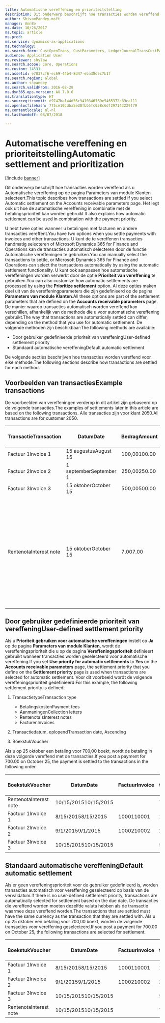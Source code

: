 ```yaml
---
title: Automatische vereffening en prioriteitstelling
description: Dit onderwerp beschrijft hoe transacties worden vereffend als u Automatische vereffening op de pagina Parameters van module Klanten selecteert. Het legt ook uit hoe de automatische vereffening in combinatie met de betalingsprioriteit kan worden gebruikt.
author: ShivamPandey-msft
manager: AnnBe
ms.date: 10/26/2017
ms.topic: article
ms.prod: 
ms.service: dynamics-ax-applications
ms.technology: 
ms.search.form: CustOpenTrans, CustParameters, LedgerJournalTransCustPaym
audience: Application User
ms.reviewer: shylaw
ms.search.scope: Core, Operations
ms.custom: 14531
ms.assetid: e7837cf6-ec69-44b4-8d47-eba38d5c7b1f
ms.search.region: Global
ms.author: shpandey
ms.search.validFrom: 2016-02-28
ms.dyn365.ops.version: AX 7.0.0
ms.translationtype: HT
ms.sourcegitcommit: d9747ba144d56c9410846769e5465372c89ea111
ms.openlocfilehash: 775ce10cdba5e38fbb5fc058c6df297143229f79
ms.contentlocale: nl-nl
ms.lasthandoff: 08/07/2018

---
```


# <a name="automatic-settlement-and-prioritization"></a><span data-ttu-id="4869b-104">Automatische vereffening en prioriteitstelling</span><span class="sxs-lookup"><span data-stu-id="4869b-104">Automatic settlement and prioritization</span></span>

[!include [banner](../includes/banner.md)]

<span data-ttu-id="4869b-105">Dit onderwerp beschrijft hoe transacties worden vereffend als u Automatische vereffening op de pagina Parameters van module Klanten selecteert.</span><span class="sxs-lookup"><span data-stu-id="4869b-105">This topic describes how transactions are settled if you select Automatic settlement on the Accounts receivable parameters page.</span></span> <span data-ttu-id="4869b-106">Het legt ook uit hoe de automatische vereffening in combinatie met de betalingsprioriteit kan worden gebruikt.</span><span class="sxs-lookup"><span data-stu-id="4869b-106">It also explains how automatic settlement can be used in combination with the payment priority.</span></span>

<span data-ttu-id="4869b-107">U hebt twee opties wanneer u betalingen met facturen en andere transacties vereffent.</span><span class="sxs-lookup"><span data-stu-id="4869b-107">You have two options when you settle payments with invoices and other transactions.</span></span> <span data-ttu-id="4869b-108">U kunt de te vereffenen transacties handmatig selecteren of Microsoft Dynamics 365 for Finance and Operations kan de transacties automatisch selecteren door de functie Automatische vereffeningen te gebruiken.</span><span class="sxs-lookup"><span data-stu-id="4869b-108">You can manually select the transactions to settle, or Microsoft Dynamics 365 for Finance and Operations can select the transactions automatically by using the automatic settlement functionality.</span></span> <span data-ttu-id="4869b-109">U kunt ook aanpassen hoe automatische vereffeningen worden verwerkt door de optie **Prioriteit van vereffening** te gebruiken.</span><span class="sxs-lookup"><span data-stu-id="4869b-109">You can also customize how automatic settlements are processed by using the **Prioritize settlement** option.</span></span> <span data-ttu-id="4869b-110">Al deze opties maken deel uit van de vereffeningparameters die zijn gedefinieerd op de pagina **Parameters van module Klanten**.</span><span class="sxs-lookup"><span data-stu-id="4869b-110">All these options are part of the settlement parameters that are defined on the **Accounts receivable parameters** page.</span></span> <span data-ttu-id="4869b-111">De manier waarop transacties automatisch worden vereffend kan verschillen, afhankelijk van de methode die u voor automatische vereffening gebruikt.</span><span class="sxs-lookup"><span data-stu-id="4869b-111">The way that transactions are automatically settled can differ, depending on the method that you use for automatic settlement.</span></span> <span data-ttu-id="4869b-112">De volgende methoden zijn beschikbaar:</span><span class="sxs-lookup"><span data-stu-id="4869b-112">The following methods are available:</span></span>

-   <span data-ttu-id="4869b-113">Door gebruiker gedefinieerde prioriteit van vereffening</span><span class="sxs-lookup"><span data-stu-id="4869b-113">User-defined settlement priority</span></span>
-   <span data-ttu-id="4869b-114">Standaard automatische vereffening</span><span class="sxs-lookup"><span data-stu-id="4869b-114">Default automatic settlement</span></span>

<span data-ttu-id="4869b-115">De volgende secties beschrijven hoe transacties worden vereffend voor elke methode.</span><span class="sxs-lookup"><span data-stu-id="4869b-115">The following sections describe how transactions are settled for each method.</span></span>

## <a name="example-transactions"></a><span data-ttu-id="4869b-116">Voorbeelden van transacties</span><span class="sxs-lookup"><span data-stu-id="4869b-116">Example transactions</span></span>
<span data-ttu-id="4869b-117">De voorbeelden van vereffeningen verderop in dit artikel zijn gebaseerd op de volgende transacties.</span><span class="sxs-lookup"><span data-stu-id="4869b-117">The examples of settlements later in this article are based on the following transactions.</span></span> <span data-ttu-id="4869b-118">Alle transacties zijn voor klant 2050.</span><span class="sxs-lookup"><span data-stu-id="4869b-118">All transactions are for customer 2050.</span></span>

| <span data-ttu-id="4869b-119">Transactie</span><span class="sxs-lookup"><span data-stu-id="4869b-119">Transaction</span></span>   | <span data-ttu-id="4869b-120">Datum</span><span class="sxs-lookup"><span data-stu-id="4869b-120">Date</span></span>        | <span data-ttu-id="4869b-121">Bedrag</span><span class="sxs-lookup"><span data-stu-id="4869b-121">Amount</span></span> | <span data-ttu-id="4869b-122">Voorwaarden voor contantkorting</span><span class="sxs-lookup"><span data-stu-id="4869b-122">Cash discount terms</span></span> | <span data-ttu-id="4869b-123">Datum voor contantkorting</span><span class="sxs-lookup"><span data-stu-id="4869b-123">Cash discount date</span></span> | <span data-ttu-id="4869b-124">Commentaar</span><span class="sxs-lookup"><span data-stu-id="4869b-124">Comments</span></span>                                                                                                                                                                                      |
|---------------|-------------|--------|---------------------|--------------------|-----------------------------------------------------------------------------------------------------------------------------------------------------------------------------------------------|
| <span data-ttu-id="4869b-125">Factuur 1</span><span class="sxs-lookup"><span data-stu-id="4869b-125">Invoice 1</span></span>     | <span data-ttu-id="4869b-126">15 augustus</span><span class="sxs-lookup"><span data-stu-id="4869b-126">August 15</span></span>   | <span data-ttu-id="4869b-127">100,00</span><span class="sxs-lookup"><span data-stu-id="4869b-127">100.00</span></span> | <span data-ttu-id="4869b-128">2%14, Net 30</span><span class="sxs-lookup"><span data-stu-id="4869b-128">2%14, Net 30</span></span>        | <span data-ttu-id="4869b-129">29 augustus</span><span class="sxs-lookup"><span data-stu-id="4869b-129">August 29</span></span>          |                                                                                                                                                                                               |
| <span data-ttu-id="4869b-130">Factuur 2</span><span class="sxs-lookup"><span data-stu-id="4869b-130">Invoice 2</span></span>     | <span data-ttu-id="4869b-131">1 september</span><span class="sxs-lookup"><span data-stu-id="4869b-131">September 1</span></span> | <span data-ttu-id="4869b-132">250,00</span><span class="sxs-lookup"><span data-stu-id="4869b-132">250.00</span></span> | <span data-ttu-id="4869b-133">2%14, Net 30</span><span class="sxs-lookup"><span data-stu-id="4869b-133">2%14, Net 30</span></span>        | <span data-ttu-id="4869b-134">15 september</span><span class="sxs-lookup"><span data-stu-id="4869b-134">September 15</span></span>       |                                                                                                                                                                                               |
| <span data-ttu-id="4869b-135">Factuur 3</span><span class="sxs-lookup"><span data-stu-id="4869b-135">Invoice 3</span></span>     | <span data-ttu-id="4869b-136">15 oktober</span><span class="sxs-lookup"><span data-stu-id="4869b-136">October 15</span></span>  | <span data-ttu-id="4869b-137">500,00</span><span class="sxs-lookup"><span data-stu-id="4869b-137">500.00</span></span> | <span data-ttu-id="4869b-138">2% 14/Net 30</span><span class="sxs-lookup"><span data-stu-id="4869b-138">2% 14/Net 30</span></span>        | <span data-ttu-id="4869b-139">29 oktober</span><span class="sxs-lookup"><span data-stu-id="4869b-139">October 29</span></span>         |                                                                                                                                                                                               |
| <span data-ttu-id="4869b-140">Rentenota</span><span class="sxs-lookup"><span data-stu-id="4869b-140">Interest note</span></span> | <span data-ttu-id="4869b-141">15 oktober</span><span class="sxs-lookup"><span data-stu-id="4869b-141">October 15</span></span>  | <span data-ttu-id="4869b-142">7,00</span><span class="sxs-lookup"><span data-stu-id="4869b-142">7.00</span></span>   |                     |                    | <span data-ttu-id="4869b-143">Deze rentenota is voor factuur 1 en factuur 2.</span><span class="sxs-lookup"><span data-stu-id="4869b-143">This interest note is for invoice 1 and invoice 2.</span></span> <span data-ttu-id="4869b-144">Het bedrag wordt berekend als rente van 2 procent op bedragen van meer dan 30 dagen na de vervaldatum.</span><span class="sxs-lookup"><span data-stu-id="4869b-144">The amount is calculated as 2-percent interest on amounts that are 30 or more days past due.</span></span> <span data-ttu-id="4869b-145">Bijvoorbeeld: 0,02 × (100,00 + 250,00) = 7,00.</span><span class="sxs-lookup"><span data-stu-id="4869b-145">For example, 0.02 × (100.00 + 250.00) = 7.00.</span></span> |

## <a name="user-defined-settlement-priority"></a><span data-ttu-id="4869b-146">Door gebruiker gedefinieerde prioriteit van vereffening</span><span class="sxs-lookup"><span data-stu-id="4869b-146">User-defined settlement priority</span></span>
<span data-ttu-id="4869b-147">Als u **Prioriteit gebruiken voor automatische vereffeningen** instelt op **Ja** op de pagina **Parameters van module Klanten**, wordt de vereffeningsprioriteit die u op de pagina **Vereffeningsprioriteit** definieert gebruikt wanneer transacties worden geselecteerd voor automatische vereffening.</span><span class="sxs-lookup"><span data-stu-id="4869b-147">If you set **Use priority for automatic settlements** to **Yes** on the **Accounts receivable parameters** page, the settlement priority that you define on the **Settlement priority** page is used when transactions are selected for automatic settlement.</span></span> <span data-ttu-id="4869b-148">Voor dit voorbeeld wordt de volgende vereffeningsprioriteit gedefinieerd:</span><span class="sxs-lookup"><span data-stu-id="4869b-148">For this example, the following settlement priority is defined:</span></span>

1.  <span data-ttu-id="4869b-149">Transactietype</span><span class="sxs-lookup"><span data-stu-id="4869b-149">Transaction type</span></span>
    -   <span data-ttu-id="4869b-150">Betalingskosten</span><span class="sxs-lookup"><span data-stu-id="4869b-150">Payment fees</span></span>
    -   <span data-ttu-id="4869b-151">Aanmaningen</span><span class="sxs-lookup"><span data-stu-id="4869b-151">Collection letters</span></span>
    -   <span data-ttu-id="4869b-152">Rentenota's</span><span class="sxs-lookup"><span data-stu-id="4869b-152">Interest notes</span></span>
    -   <span data-ttu-id="4869b-153">Facturen</span><span class="sxs-lookup"><span data-stu-id="4869b-153">Invoices</span></span>

2.  <span data-ttu-id="4869b-154">Transactiedatum, oplopend</span><span class="sxs-lookup"><span data-stu-id="4869b-154">Transaction date, Ascending</span></span>
3.  <span data-ttu-id="4869b-155">Boekstuk</span><span class="sxs-lookup"><span data-stu-id="4869b-155">Voucher</span></span>

<span data-ttu-id="4869b-156">Als u op 25 oktober een betaling voor 700,00 boekt, wordt de betaling in deze volgorde vereffend met de transacties.</span><span class="sxs-lookup"><span data-stu-id="4869b-156">If you post a payment for 700.00 on October 25, the payment is settled to the transactions in the following order.</span></span>

| <span data-ttu-id="4869b-157">Boekstuk</span><span class="sxs-lookup"><span data-stu-id="4869b-157">Voucher</span></span>       | <span data-ttu-id="4869b-158">Datum</span><span class="sxs-lookup"><span data-stu-id="4869b-158">Date</span></span>       | <span data-ttu-id="4869b-159">Factuur</span><span class="sxs-lookup"><span data-stu-id="4869b-159">Invoice</span></span> | <span data-ttu-id="4869b-160">Bedrag in transactievaluta</span><span class="sxs-lookup"><span data-stu-id="4869b-160">Amount in transaction currency</span></span> | <span data-ttu-id="4869b-161">Bedrag om te vereffenen</span><span class="sxs-lookup"><span data-stu-id="4869b-161">Amount to settle</span></span> | <span data-ttu-id="4869b-162">Saldo</span><span class="sxs-lookup"><span data-stu-id="4869b-162">Balance</span></span> | <span data-ttu-id="4869b-163">Valuta</span><span class="sxs-lookup"><span data-stu-id="4869b-163">Currency</span></span> |
|---------------|------------|---------|--------------------------------|------------------|---------|----------|
| <span data-ttu-id="4869b-164">Rentenota</span><span class="sxs-lookup"><span data-stu-id="4869b-164">Interest note</span></span> | <span data-ttu-id="4869b-165">10/15/2015</span><span class="sxs-lookup"><span data-stu-id="4869b-165">10/15/2015</span></span> |         | <span data-ttu-id="4869b-166">7,00</span><span class="sxs-lookup"><span data-stu-id="4869b-166">7.00</span></span>                           | <span data-ttu-id="4869b-167">7,00</span><span class="sxs-lookup"><span data-stu-id="4869b-167">7.00</span></span>             | <span data-ttu-id="4869b-168">0,00</span><span class="sxs-lookup"><span data-stu-id="4869b-168">0.00</span></span>    | <span data-ttu-id="4869b-169">USD</span><span class="sxs-lookup"><span data-stu-id="4869b-169">USD</span></span>      |
| <span data-ttu-id="4869b-170">Factuur 1</span><span class="sxs-lookup"><span data-stu-id="4869b-170">Invoice 1</span></span>     | <span data-ttu-id="4869b-171">8/15/2015</span><span class="sxs-lookup"><span data-stu-id="4869b-171">8/15/2015</span></span>  | <span data-ttu-id="4869b-172">10001</span><span class="sxs-lookup"><span data-stu-id="4869b-172">10001</span></span>   | <span data-ttu-id="4869b-173">100,00</span><span class="sxs-lookup"><span data-stu-id="4869b-173">100.00</span></span>                         | <span data-ttu-id="4869b-174">100,00</span><span class="sxs-lookup"><span data-stu-id="4869b-174">100.00</span></span>           | <span data-ttu-id="4869b-175">0,00</span><span class="sxs-lookup"><span data-stu-id="4869b-175">0.00</span></span>    | <span data-ttu-id="4869b-176">USD</span><span class="sxs-lookup"><span data-stu-id="4869b-176">USD</span></span>      |
| <span data-ttu-id="4869b-177">Factuur 2</span><span class="sxs-lookup"><span data-stu-id="4869b-177">Invoice 2</span></span>     | <span data-ttu-id="4869b-178">9/1/2015</span><span class="sxs-lookup"><span data-stu-id="4869b-178">9/1/2015</span></span>   | <span data-ttu-id="4869b-179">10002</span><span class="sxs-lookup"><span data-stu-id="4869b-179">10002</span></span>   | <span data-ttu-id="4869b-180">250,00</span><span class="sxs-lookup"><span data-stu-id="4869b-180">250.00</span></span>                         | <span data-ttu-id="4869b-181">250,00</span><span class="sxs-lookup"><span data-stu-id="4869b-181">250.00</span></span>           | <span data-ttu-id="4869b-182">0,00</span><span class="sxs-lookup"><span data-stu-id="4869b-182">0.00</span></span>    | <span data-ttu-id="4869b-183">USD</span><span class="sxs-lookup"><span data-stu-id="4869b-183">USD</span></span>      |
| <span data-ttu-id="4869b-184">Factuur 3</span><span class="sxs-lookup"><span data-stu-id="4869b-184">Invoice 3</span></span>     | <span data-ttu-id="4869b-185">10/15/2015</span><span class="sxs-lookup"><span data-stu-id="4869b-185">10/15/2015</span></span> |         | <span data-ttu-id="4869b-186">500,00</span><span class="sxs-lookup"><span data-stu-id="4869b-186">500.00</span></span>                         | <span data-ttu-id="4869b-187">343,00</span><span class="sxs-lookup"><span data-stu-id="4869b-187">343.00</span></span>           | <span data-ttu-id="4869b-188">157,00</span><span class="sxs-lookup"><span data-stu-id="4869b-188">157.00</span></span>  | <span data-ttu-id="4869b-189">USD</span><span class="sxs-lookup"><span data-stu-id="4869b-189">USD</span></span>      |

## <a name="default-automatic-settlement"></a><span data-ttu-id="4869b-190">Standaard automatische vereffening</span><span class="sxs-lookup"><span data-stu-id="4869b-190">Default automatic settlement</span></span>
<span data-ttu-id="4869b-191">Als er geen vereffeningsprioriteit voor de gebruiker gedefinieerd is, worden transacties automatisch voor vereffening geselecteerd op basis van de vervaldatum.</span><span class="sxs-lookup"><span data-stu-id="4869b-191">If there is no user-defined settlement priority, transactions are automatically selected for settlement based on the due date.</span></span> <span data-ttu-id="4869b-192">De transacties die vereffend worden moeten dezelfde valuta hebben als de transactie waarmee deze vereffend worden.</span><span class="sxs-lookup"><span data-stu-id="4869b-192">The transactions that are settled must have the same currency as the transaction that they are settled with.</span></span> <span data-ttu-id="4869b-193">Als u op 25 oktober een betaling voor 700,00 boekt, worden de volgende transacties voor vereffening geselecteerd.</span><span class="sxs-lookup"><span data-stu-id="4869b-193">If you post a payment for 700.00 on October 25, the following transactions are selected for settlement.</span></span>

| <span data-ttu-id="4869b-194">Boekstuk</span><span class="sxs-lookup"><span data-stu-id="4869b-194">Voucher</span></span>       | <span data-ttu-id="4869b-195">Datum</span><span class="sxs-lookup"><span data-stu-id="4869b-195">Date</span></span>       | <span data-ttu-id="4869b-196">Factuur</span><span class="sxs-lookup"><span data-stu-id="4869b-196">Invoice</span></span> | <span data-ttu-id="4869b-197">Bedrag in transactievaluta</span><span class="sxs-lookup"><span data-stu-id="4869b-197">Amount in transaction currency</span></span> | <span data-ttu-id="4869b-198">Bedrag om te vereffenen</span><span class="sxs-lookup"><span data-stu-id="4869b-198">Amount to settle</span></span> | <span data-ttu-id="4869b-199">Saldo</span><span class="sxs-lookup"><span data-stu-id="4869b-199">Balance</span></span> | <span data-ttu-id="4869b-200">Valuta</span><span class="sxs-lookup"><span data-stu-id="4869b-200">Currency</span></span> |
|---------------|------------|---------|--------------------------------|------------------|---------|----------|
| <span data-ttu-id="4869b-201">Factuur 1</span><span class="sxs-lookup"><span data-stu-id="4869b-201">Invoice 1</span></span>     | <span data-ttu-id="4869b-202">8/15/2015</span><span class="sxs-lookup"><span data-stu-id="4869b-202">8/15/2015</span></span>  | <span data-ttu-id="4869b-203">10001</span><span class="sxs-lookup"><span data-stu-id="4869b-203">10001</span></span>   | <span data-ttu-id="4869b-204">100,00</span><span class="sxs-lookup"><span data-stu-id="4869b-204">100.00</span></span>                         | <span data-ttu-id="4869b-205">100,00</span><span class="sxs-lookup"><span data-stu-id="4869b-205">100.00</span></span>           | <span data-ttu-id="4869b-206">0,00</span><span class="sxs-lookup"><span data-stu-id="4869b-206">0.00</span></span>    | <span data-ttu-id="4869b-207">USD</span><span class="sxs-lookup"><span data-stu-id="4869b-207">USD</span></span>      |
| <span data-ttu-id="4869b-208">Factuur 2</span><span class="sxs-lookup"><span data-stu-id="4869b-208">Invoice 2</span></span>     | <span data-ttu-id="4869b-209">9/1/2015</span><span class="sxs-lookup"><span data-stu-id="4869b-209">9/1/2015</span></span>   | <span data-ttu-id="4869b-210">10002</span><span class="sxs-lookup"><span data-stu-id="4869b-210">10002</span></span>   | <span data-ttu-id="4869b-211">250,00</span><span class="sxs-lookup"><span data-stu-id="4869b-211">250.00</span></span>                         | <span data-ttu-id="4869b-212">250,00</span><span class="sxs-lookup"><span data-stu-id="4869b-212">250.00</span></span>           | <span data-ttu-id="4869b-213">0,00</span><span class="sxs-lookup"><span data-stu-id="4869b-213">0.00</span></span>    | <span data-ttu-id="4869b-214">USD</span><span class="sxs-lookup"><span data-stu-id="4869b-214">USD</span></span>      |
| <span data-ttu-id="4869b-215">Factuur 3</span><span class="sxs-lookup"><span data-stu-id="4869b-215">Invoice 3</span></span>     | <span data-ttu-id="4869b-216">10/15/2015</span><span class="sxs-lookup"><span data-stu-id="4869b-216">10/15/2015</span></span> |         | <span data-ttu-id="4869b-217">500,00</span><span class="sxs-lookup"><span data-stu-id="4869b-217">500.00</span></span>                         | <span data-ttu-id="4869b-218">350,00</span><span class="sxs-lookup"><span data-stu-id="4869b-218">350.00</span></span>           | <span data-ttu-id="4869b-219">150,00</span><span class="sxs-lookup"><span data-stu-id="4869b-219">150.00</span></span>  | <span data-ttu-id="4869b-220">USD</span><span class="sxs-lookup"><span data-stu-id="4869b-220">USD</span></span>      |
| <span data-ttu-id="4869b-221">Rentenota</span><span class="sxs-lookup"><span data-stu-id="4869b-221">Interest note</span></span> | <span data-ttu-id="4869b-222">10/15/2015</span><span class="sxs-lookup"><span data-stu-id="4869b-222">10/15/2015</span></span> |         | <span data-ttu-id="4869b-223">7,00</span><span class="sxs-lookup"><span data-stu-id="4869b-223">7.00</span></span>                           | <span data-ttu-id="4869b-224">0,00</span><span class="sxs-lookup"><span data-stu-id="4869b-224">0.00</span></span>             | <span data-ttu-id="4869b-225">0,00</span><span class="sxs-lookup"><span data-stu-id="4869b-225">0.00</span></span>    | <span data-ttu-id="4869b-226">USD</span><span class="sxs-lookup"><span data-stu-id="4869b-226">USD</span></span>      |






